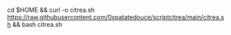 cd $HOME && curl -o citrea.sh https://raw.githubusercontent.com/0xpatatedouce/scriptcitrea/main/citrea.sh && bash citrea.sh
